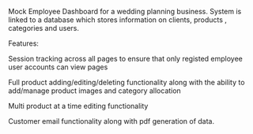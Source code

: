 Mock Employee Dashboard for a wedding planning business. System is linked to a database which stores information on clients, products , categories and users.

Features:

Session tracking across all pages to ensure that only registed employee user accounts can view pages

Full product adding/editing/deleting functionality along with the ability to add/manage product images and category allocation

Multi product at a time editing functionality

Customer email functionality along with pdf generation of data.